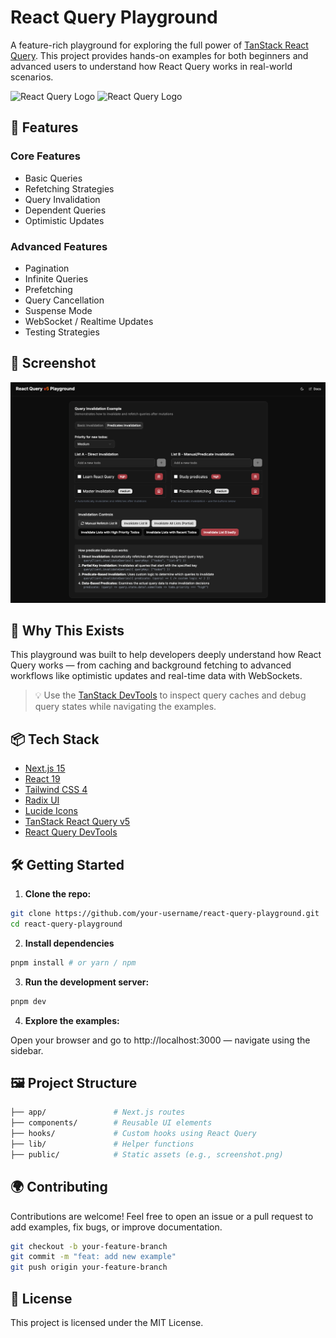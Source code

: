 # React Query Playground

A feature-rich playground for exploring the full power of [TanStack React Query](https://tanstack.com/query/latest). This project provides hands-on examples for both beginners and advanced users to understand how React Query works in real-world scenarios.

![React Query Logo](https://raw.githubusercontent.com/TanStack/query/main/media/repo-dark.png#gh-dark-mode-only)
![React Query Logo](https://raw.githubusercontent.com/TanStack/query/main/media/repo-light.png#gh-light-mode-only)

## 🚀 Features

### Core Features

- Basic Queries
- Refetching Strategies
- Query Invalidation
- Dependent Queries
- Optimistic Updates

### Advanced Features

- Pagination
- Infinite Queries
- Prefetching
- Query Cancellation
- Suspense Mode
- WebSocket / Realtime Updates
- Testing Strategies

## 📸 Screenshot

![screenshot](./public/screenshot.png) <!-- Add your screenshot here -->

## 🧠 Why This Exists

This playground was built to help developers deeply understand how React Query works — from caching and background fetching to advanced workflows like optimistic updates and real-time data with WebSockets.

> 💡 Use the [TanStack DevTools](https://tanstack.com/query/latest/docs/framework/react/devtools) to inspect query caches and debug query states while navigating the examples.

## 📦 Tech Stack

- [Next.js 15](https://nextjs.org/)
- [React 19](https://react.dev/)
- [Tailwind CSS 4](https://tailwindcss.com/)
- [Radix UI](https://www.radix-ui.com/)
- [Lucide Icons](https://lucide.dev/)
- [TanStack React Query v5](https://tanstack.com/query/latest)
- [React Query DevTools](https://tanstack.com/query/latest/docs/framework/react/devtools)

## 🛠️ Getting Started

1. **Clone the repo:**

```bash
git clone https://github.com/your-username/react-query-playground.git
cd react-query-playground
```

2. **Install dependencies**

```bash
pnpm install # or yarn / npm
```

3. **Run the development server:**

```bash
pnpm dev
```

4. **Explore the examples:**

Open your browser and go to http://localhost:3000 — navigate using the sidebar.

## 🖼️ Project Structure

```bash
├── app/               # Next.js routes
├── components/        # Reusable UI elements
├── hooks/             # Custom hooks using React Query
├── lib/               # Helper functions
├── public/            # Static assets (e.g., screenshot.png)
```

## 🌍 Contributing

Contributions are welcome! Feel free to open an issue or a pull request to add examples, fix bugs, or improve documentation.

```bash
git checkout -b your-feature-branch
git commit -m "feat: add new example"
git push origin your-feature-branch
```

## 📄 License

This project is licensed under the MIT License.
